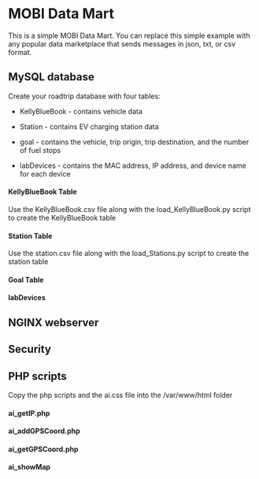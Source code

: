 <h1>MOBI Data Mart</h1>

This is a simple MOBI Data Mart.  You can replace this simple example with any popular data marketplace that sends messages in json, txt, or csv format.

<h2>MySQL database</h2>

Create your roadtrip database with four tables:

- KellyBlueBook - contains vehicle data

- Station - contains EV charging station data

- goal - contains the vehicle, trip origin, trip destination, and the number of fuel stops

- labDevices - contains the MAC address, IP address, and device name for each device

<h4>KellyBlueBook Table</h4>
Use the KellyBlueBook.csv file along with the load_KellyBlueBook.py script to create the KellyBlueBook table

<h4>Station Table</h4>
Use the station.csv file along with the load_Stations.py script to create the station table

<h4>Goal Table</h4>


<h4>labDevices</h4>


<h2>NGINX webserver</h2>


<h2>Security</h2>


<h2>PHP scripts</h2>
Copy the php scripts and the ai.css file into the /var/www/html folder

<h4>ai_getIP.php</h4>

<h4>ai_addGPSCoord.php</h4>

<h4>ai_getGPSCoord.php</h4>

<h4>ai_showMap</h4>

